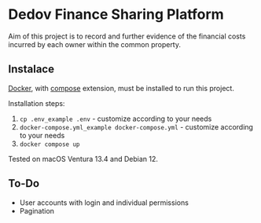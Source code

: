 # Dedov Finance Sharing Platform

Aim of this project is to record and further evidence of the financial costs incurred by each owner within the common property.

## Instalace

[Docker](https://docs.docker.com/engine/install/), with [compose](https://docs.docker.com/compose/install/) extension, must be installed to run this project.

Installation steps:
1. `cp .env_example .env` - customize according to your needs
2. `docker-compose.yml_example docker-compose.yml` - customize according to your needs
3. `docker compose up`

Tested on macOS Ventura 13.4 and Debian 12.

## To-Do
- User accounts with login and individual permissions
- Pagination